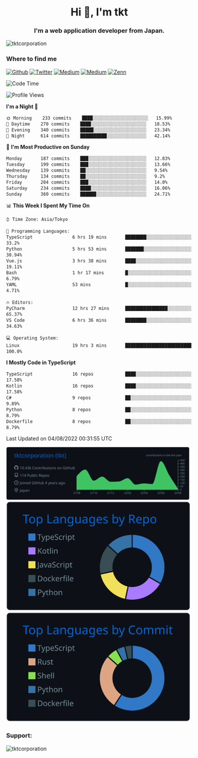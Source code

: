 <h1 align="center">Hi 👋, I'm tkt</h1>
<h3 align="center">I'm a web application developer from Japan.</h3>

<p align="left"> <img src="https://komarev.com/ghpvc/?username=tktcorporation&label=Profile%20views&color=0e75b6&style=flat" alt="tktcorporation" /> </p>

<h3>Where to find me</h3>
<p>
<a href="https://github.com/tktcorporation" target="_blank"><img alt="Github" src="https://img.shields.io/badge/GitHub-%2312100E.svg?&style=for-the-badge&logo=Github&logoColor=white" /></a>
<a href="https://twitter.com/tktcorporation" target="_blank"><img alt="Twitter" src="https://img.shields.io/badge/twitter-%231DA1F2.svg?&style=for-the-badge&logo=twitter&logoColor=white" /></a>
<a href="https://www.linkedin.com/in/tktcorporation" target="_blank"><img alt="Medium" src="https://img.shields.io/badge/linkdin-0a66c2.svg?&style=for-the-badge&logo=linkedin&logoColor=white" /></a>
<a href="https://qiita.com/tktcorporation" target="_blank"><img alt="Medium" src="https://img.shields.io/badge/qiita-55C500.svg?&style=for-the-badge&logo=qiita&logoColor=white" /></a>
<a href="https://zenn.dev/tktcorporation" target="_blank"><img alt="Zenn" src="https://img.shields.io/badge/Zenn-3EA8FF.svg?&style=for-the-badge&logo=Zenn&logoColor=white" /></a>
</p>
  
<!--START_SECTION:waka-->
![Code Time](http://img.shields.io/badge/Code%20Time-470%20hrs%2016%20mins-blue)

![Profile Views](http://img.shields.io/badge/Profile%20Views-16-blue)

**I'm a Night 🦉** 

```text
🌞 Morning    233 commits    ████░░░░░░░░░░░░░░░░░░░░░   15.99% 
🌆 Daytime    270 commits    ████░░░░░░░░░░░░░░░░░░░░░   18.53% 
🌃 Evening    340 commits    █████░░░░░░░░░░░░░░░░░░░░   23.34% 
🌙 Night      614 commits    ██████████░░░░░░░░░░░░░░░   42.14%

```
📅 **I'm Most Productive on Sunday** 

```text
Monday       187 commits    ███░░░░░░░░░░░░░░░░░░░░░░   12.83% 
Tuesday      199 commits    ███░░░░░░░░░░░░░░░░░░░░░░   13.66% 
Wednesday    139 commits    ██░░░░░░░░░░░░░░░░░░░░░░░   9.54% 
Thursday     134 commits    ██░░░░░░░░░░░░░░░░░░░░░░░   9.2% 
Friday       204 commits    ███░░░░░░░░░░░░░░░░░░░░░░   14.0% 
Saturday     234 commits    ████░░░░░░░░░░░░░░░░░░░░░   16.06% 
Sunday       360 commits    ██████░░░░░░░░░░░░░░░░░░░   24.71%

```


📊 **This Week I Spent My Time On** 

```text
⌚︎ Time Zone: Asia/Tokyo

💬 Programming Languages: 
TypeScript               6 hrs 19 mins       ████████░░░░░░░░░░░░░░░░░   33.2% 
Python                   5 hrs 53 mins       ███████░░░░░░░░░░░░░░░░░░   30.94% 
Vue.js                   3 hrs 38 mins       ████░░░░░░░░░░░░░░░░░░░░░   19.11% 
Bash                     1 hr 17 mins        █░░░░░░░░░░░░░░░░░░░░░░░░   6.79% 
YAML                     53 mins             █░░░░░░░░░░░░░░░░░░░░░░░░   4.71%

🔥 Editors: 
PyCharm                  12 hrs 27 mins      ████████████████░░░░░░░░░   65.37% 
VS Code                  6 hrs 36 mins       ████████░░░░░░░░░░░░░░░░░   34.63%

💻 Operating System: 
Linux                    19 hrs 3 mins       █████████████████████████   100.0%

```

**I Mostly Code in TypeScript** 

```text
TypeScript               16 repos            ████░░░░░░░░░░░░░░░░░░░░░   17.58% 
Kotlin                   16 repos            ████░░░░░░░░░░░░░░░░░░░░░   17.58% 
C#                       9 repos             ██░░░░░░░░░░░░░░░░░░░░░░░   9.89% 
Python                   8 repos             ██░░░░░░░░░░░░░░░░░░░░░░░   8.79% 
Dockerfile               8 repos             ██░░░░░░░░░░░░░░░░░░░░░░░   8.79%

```



 Last Updated on 04/08/2022 00:31:55 UTC
<!--END_SECTION:waka-->

[![](https://raw.githubusercontent.com/tktcorporation/tktcorporation/master/profile-summary-card-output/github_dark/0-profile-details.svg)](https://github.com/vn7n24fzkq/github-profile-summary-cards)
[![](https://raw.githubusercontent.com/tktcorporation/tktcorporation/master/profile-summary-card-output/github_dark/1-repos-per-language.svg)](https://github.com/vn7n24fzkq/github-profile-summary-cards) [![](https://raw.githubusercontent.com/tktcorporation/tktcorporation/master/profile-summary-card-output/github_dark/2-most-commit-language.svg)](https://github.com/vn7n24fzkq/github-profile-summary-cards)

<h3 align="left">Support:</h3>
<p><a href="https://www.buymeacoffee.com/tktcorporation"> <img align="left" src="https://cdn.buymeacoffee.com/buttons/v2/default-yellow.png" height="50" width="210" alt="tktcorporation" /></a></p><br><br>
